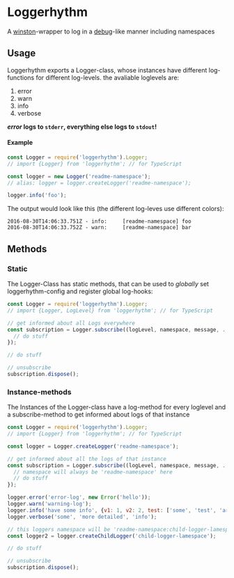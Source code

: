 # Loggerhythm
A [winston](https://github.com/winstonjs/winston)-wrapper to log in a
[debug](https://github.com/visionmedia/debug)-like manner including namespaces

## Usage
Loggerhythm exports a Logger-class, whose instances have different log-functions for different log-levels.
the avaliable loglevels are:

1. error
2. warn
3. info
4. verbose

***error* logs to `stderr`, everything else logs to `stdout`!**

#### Example

```javascript
const Logger = require('loggerhythm').Logger;
// import {Logger} from 'loggerhythm'; // for TypeScript

const logger = new Logger('readme-namespace');
// alias: logger = logger.createLogger('readme-namespace');

logger.info('foo');
```

The output would look like this (the different log-leves use different colors):

```
2016-08-30T14:06:33.751Z - info:     [readme-namespace] foo
2016-08-30T14:06:33.752Z - warn:     [readme-namespace] bar
```

## Methods
### Static
The Logger-Class has static methods, that can be used to *globally* set loggerhythm-config and register global log-hooks:

```javascript
const Logger = require('loggerhythm').Logger;
// import {Logger, LogLevel} from 'loggerhythm'; // for TypeScript

// get informed about all Logs everywhere
const subscription = Logger.subscribe((logLevel, namespace, message, ...logObjects) => {
  // do stuff
});

// do stuff

// unsubscribe
subscription.dispose();
```

### Instance-methods
The Instances of the Logger-class have a log-method for every loglevel and a subscribe-method to get informed about
logs of that instance

```javascript
const Logger = require('loggerhythm').Logger;
// import {Logger} from 'loggerhythm'; // for TypeScript

const logger = Logger.createLogger('readme-namespace');

// get informed about all the logs of that instance
const subscription = Logger.subscribe((logLevel, namespace, message, ...logObjects) => {
  // namespace will always be 'readme-namespace' here
  // do stuff
});

logger.error('error-log', new Error('hello'));
logger.warn('warning-log');
logger.info('have some info', {v1: 1, v2: 2, test: ['some', 'test', 'array']});
logger.verbose('some', 'more detailed', 'info');

// this loggers namespace will be 'readme-namespace:child-logger-lamespace'
const logger2 = logger.createChildLogger('child-logger-lamespace');

// do stuff

// unsubscribe
subscription.dispose();
```

